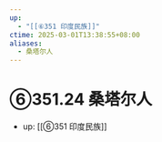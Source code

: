 ```yaml
---
up:
  - "[[⑥351 印度民族]]"
ctime: 2025-03-01T13:38:55+08:00
aliases:
  - 桑塔尔人
---
```


# ⑥351.24 桑塔尔人

- up: [[⑥351 印度民族]]
